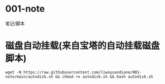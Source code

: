 # 001-note
笔记/脚本


# 磁盘自动挂载(来自宝塔的自动挂载磁盘脚本)
```shell
wget -N https://raw.githubusercontent.com/liwoyuandiane/001-note/main/autodisk.sh && chmod +x autodisk.sh && bash autodisk.sh
```

